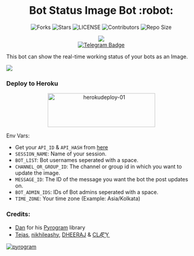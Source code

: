 <h1 align="center">
  Bot Status Image Bot :robot:
</h1>

<p align='center'>
  <img src="https://img.shields.io/github/forks/NACBots/botstatusimage?style=flat-square" alt="Forks">
  <img src="https://img.shields.io/github/stars/NACBots/botstatusimage?style=flat-square" alt="Stars">
  <img src="https://img.shields.io/github/license/NACBots/botstatusimage?style=flat-square" alt="LICENSE">
  <img src="https://img.shields.io/github/contributors/NACBots/botstatusimage?style=flat-square" alt="Contributors">
  <img src="https://img.shields.io/github/repo-size/NACBots/botstatusimage?style=flat-square" alt="Repo Size">  
</p>

<p align='center'>
  <a href="https://www.python.org/" alt="made-with-python"> <img src="https://img.shields.io/badge/Made%20with-Python-1f425f.svg?style=for-the-badge&logo=python&color=orange" /> </a>
  </br>
  <a href="https://t.me/NACBots">
    <img src="https://img.shields.io/badge/NACBots-blue?logo=telegram&style=for-the-badge" alt="Telegram Badge"/>
  </a>
</p>


This bot can show the real-time working status of your bots as an Image.<br>

<img src="https://i.ibb.co/SQRgnF1/Screenshot-2022-08-29-21-36-01-99-86b20aa5dbe808163fc963dd678ff925.jpg">

### Deploy to Heroku

<p align="center">
    <a href="https://heroku.com/deploy?template=https://github.com/NACBots/botstatusimage">
    <img src="https://github.com/nacbots/Buttons/blob/main/herokudeploy-01-cropped.svg" alt="herokudeploy-01" border="0" height="90" width="285"></a>
</p>


Env Vars:
- Get your `API_ID` & `API_HASH` from [here](https://my.telegram.org/)
- `SESSION_NAME`: Name of your session.
- `BOT_LIST`: Bot usernames seperated with a space.
- `CHANNEL_OR_GROUP_ID`: The channel or group id in which you want to update the image.
- `MESSAGE_ID`: The ID of the message you want the bot the post updates on.
- `BOT_ADMIN_IDS`: IDs of Bot admins seperated with a space.
- `TIME_ZONE`: Your time zone (Example: Asia/Kolkata)

### Credits:
- [Dan](https://github.com/delivrance) for his [Pyrogram](https://github.com/pyrogram/pyrogram) library
- [Tejas](https://github.com/Perry-xD), [nikhileashy](https://github.com/nikhileashy), [DHEERAJ](https://github.com/DHEERXJ) & [CLÆ͜͡Ｙ](https://github.com/CLaY9950)

<a href="https://pyrogram.org"><img src="https://i.ibb.co/SVLD5k8/Document-1222546317.png" alt="pyrogram" border="0"></a>
